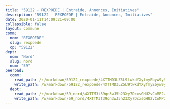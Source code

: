 ```yaml
---
title: "59122 - REXPOEDE | Entraide, Annonces, Initiatives"
description: "59122 - REXPOEDE | Entraide, Annonces, Initiatives"
date: 2020-01-11T14:09:21+09:00
collapsible: false
layout: commune
comm:
  nom: "REXPOEDE"
  slug: rexpoede
  cp: "59122"
dept:
  nom: "Nord"
  slug: nord
  num: "59"
peerpad:
  comm:
    read_path: /r/markdown/59122_rexpoede/4XTTMD3LZ5L9twkdYXyfmyEbyw9ySc5UuHbauvuLwDRV9vG3m
    write_path: /w/markdown/59122_rexpoede/4XTTMD3LZ5L9twkdYXyfmyEbyw9ySc5UuHbauvuLwDRV9vG3m-K3TgUtdTMdy4fHjAmpqiRqMBe9jjjMWcJxuS8rbqaqUpCPedNVZk1h2AFfNRpiqRa1GjPMqn3xfDuhUzFfnp7t2nn9o2fkoz7tQZLHDkcy2dCXuEJyRdQ9tWuDVm29r4FujfnMxP
  dept:
    read_path: /r/markdown/59_nord/4XTTM3t39qn3wJ5h23Xy7DcxsGHU2vCoMP2z3iS4TUn3TrtdJ
    write_path: /w/markdown/59_nord/4XTTM3t39qn3wJ5h23Xy7DcxsGHU2vCoMP2z3iS4TUn3TrtdJ-K3TgTuZGkuZqXfr6fpmH7pGsMT6ndvZQMyRDze5QBt7XScLWHoBi246kLoDKpTH2Yo4f3AFSSJqGc2ozvNww7qPLqsDjpvahxCbQ6F5znbfjp6kVgaDcTYc9LyhwSfYuCevnvZUQ
---
```


